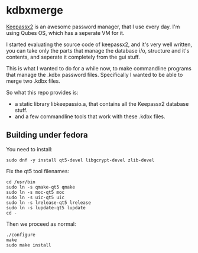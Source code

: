 kdbxmerge
=========
[Keepassx2](https://github.com/keepassx/keepassx) is an awesome password manager, that I use every day. I'm using Qubes OS, which has a seperate VM for it.

I started evaluating the source code of keepassx2, and it's very well written, you can take only the parts that manage the database i/o, structure and it's contents, and seperate it completely from the gui stuff.

This is what I wanted to do for a while now, to make commandline programs that manage the .kdbx password files. Specifically I wanted to be able to merge two .kdbx files.

So what this repo provides is:
* a static library libkeepassio.a, that contains all the Keepassx2 database stuff.
* and a few commandline tools that work with these .kdbx files.

Building under fedora
---------------------
You need to install:
```
sudo dnf -y install qt5-devel libgcrypt-devel zlib-devel
```
Fix the qt5 tool filenames:
```
cd /usr/bin
sudo ln -s qmake-qt5 qmake
sudo ln -s moc-qt5 moc
sudo ln -s uic-qt5 uic
sudo ln -s lrelease-qt5 lrelease
sudo ln -s lupdate-qt5 lupdate
cd -
```
Then we proceed as normal:
```
./configure
make
sudo make install
```
